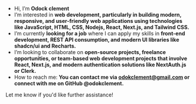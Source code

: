 -  Hi, I’m **Odock clement**  
-  I’m interested in **web development, particularly in building modern, responsive, and user-friendly web applications using technologies like JavaScript, HTML, CSS, Nodejs, React, Next.js, and Tailwind CSS.**  
- I’m currently **looking for a job** where I can apply my skills in **front-end development, REST API consumption, and modern UI libraries like shadcn/ui and Recharts.**  
-  I’m looking to collaborate on **open-source projects, freelance opportunities, or team-based web development projects that involve React, Next.js, and modern authentication solutions like NextAuth.js or Clerk.**  
-  How to reach me: **You can contact me via odokclement@gmail.com or connect with me on GitHub @odokclement.**  

Let me  know if you'd like further assistance! 

<!---
odokclement/odokclement is a ✨ special ✨ repository because its `README.md` (this file) appears on your GitHub profile.
You can click the Preview link to take a look at your changes.
--->
